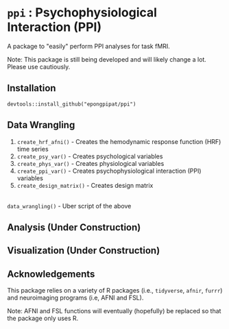 # `ppi` : Psychophysiological Interaction (PPI)

A package to "easily" perform PPI analyses for task fMRI.

Note: This package is still being developed and will likely change a lot. Please use cautiously.

## Installation
```
devtools::install_github("epongpipat/ppi")
```

## Data Wrangling
1. `create_hrf_afni()` - Creates the hemodynamic response function (HRF) time series
2. `create_psy_var()` - Creates psychological variables
3. `create_phys_var()` - Creates physiological variables
4. `create_ppi_var()` - Creates psychophysiological interaction (PPI) variables
5. `create_design_matrix()` - Creates design matrix

<br>`data_wrangling()` - Uber script of the above

## Analysis (Under Construction)

## Visualization (Under Construction)

## Acknowledgements
This package relies on a variety of R packages (i.e., `tidyverse`, `afnir`, `furrr`) and neuroimaging programs (i.e, AFNI and FSL).

Note: AFNI and FSL functions will eventually (hopefully) be replaced so that the package only uses R.
